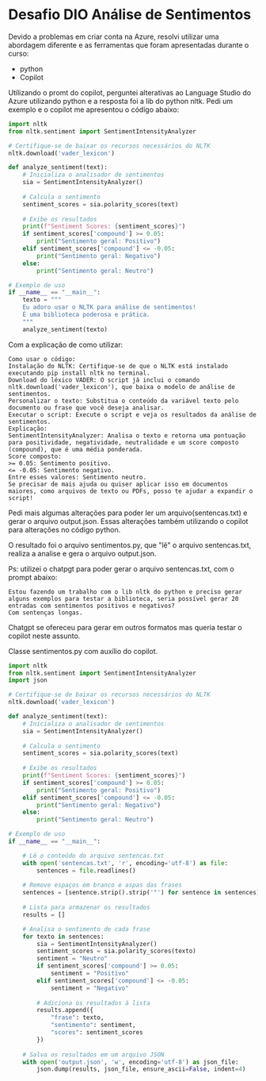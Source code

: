 # Desafio DIO Análise de Sentimentos

Devido a problemas em criar conta na Azure, resolvi utilizar uma abordagem diferente e as ferramentas que foram apresentadas durante o curso:
- python   
- Copilot

Utílizando o promt do copilot, perguntei alterativas ao Language Studio do Azure utilizando python e a resposta foi a lib do python nltk. Pedi um exemplo e o copilot me apresentou o código abaixo:


```python
import nltk
from nltk.sentiment import SentimentIntensityAnalyzer

# Certifique-se de baixar os recursos necessários do NLTK
nltk.download('vader_lexicon')

def analyze_sentiment(text):
    # Inicializa o analisador de sentimentos
    sia = SentimentIntensityAnalyzer()
    
    # Calcula o sentimento
    sentiment_scores = sia.polarity_scores(text)
    
    # Exibe os resultados
    print(f"Sentiment Scores: {sentiment_scores}")
    if sentiment_scores['compound'] >= 0.05:
        print("Sentimento geral: Positivo")
    elif sentiment_scores['compound'] <= -0.05:
        print("Sentimento geral: Negativo")
    else:
        print("Sentimento geral: Neutro")

# Exemplo de uso
if __name__ == "__main__":
    texto = """
    Eu adoro usar o NLTK para análise de sentimentos!
    É uma biblioteca poderosa e prática.
    """
    analyze_sentiment(texto)
```

Com a explicação de como utilizar:

```
Como usar o código:
Instalação do NLTK: Certifique-se de que o NLTK está instalado executando pip install nltk no terminal.
Download do léxico VADER: O script já inclui o comando nltk.download('vader_lexicon'), que baixa o modelo de análise de sentimentos.
Personalizar o texto: Substitua o conteúdo da variável texto pelo documento ou frase que você deseja analisar.
Executar o script: Execute o script e veja os resultados da análise de sentimentos.
Explicação:
SentimentIntensityAnalyzer: Analisa o texto e retorna uma pontuação para positividade, negatividade, neutralidade e um score composto (compound), que é uma média ponderada.
Score composto:
>= 0.05: Sentimento positivo.
<= -0.05: Sentimento negativo.
Entre esses valores: Sentimento neutro.
Se precisar de mais ajuda ou quiser aplicar isso em documentos maiores, como arquivos de texto ou PDFs, posso te ajudar a expandir o script!
```

Pedi mais algumas alterações para poder ler um arquivo(sentencas.txt) e gerar o arquivo output.json. Essas alterações também utilizando o copilot para alterações no código python. 

O resultado foi o arquivo sentimentos.py, que "lê" o arquivo sentencas.txt, realiza a analise e gera o arquivo output.json.  

Ps: utilizei o chatpgt para poder gerar o arquivo sentencas.txt, com o prompt abaixo:

```
Estou fazendo um trabalho com o lib nltk do python e preciso gerar alguns exemplos para testar a biblioteca, seria possível gerar 20 entradas com sentimentos positivos e negativos?
Com sentenças longas.
```

Chatgpt se ofereceu para gerar em outros formatos mas queria testar o copilot neste assunto.


Classe sentimentos.py com auxílio do copilot.   


```python
import nltk
from nltk.sentiment import SentimentIntensityAnalyzer
import json

# Certifique-se de baixar os recursos necessários do NLTK
nltk.download('vader_lexicon')

def analyze_sentiment(text):
    # Inicializa o analisador de sentimentos
    sia = SentimentIntensityAnalyzer()
    
    # Calcula o sentimento
    sentiment_scores = sia.polarity_scores(text)
    
    # Exibe os resultados
    print(f"Sentiment Scores: {sentiment_scores}")
    if sentiment_scores['compound'] >= 0.05:
        print("Sentimento geral: Positivo")
    elif sentiment_scores['compound'] <= -0.05:
        print("Sentimento geral: Negativo")
    else:
        print("Sentimento geral: Neutro")

# Exemplo de uso
if __name__ == "__main__":

    # Lê o conteúdo do arquivo sentencas.txt
    with open('sentencas.txt', 'r', encoding='utf-8') as file:
        sentences = file.readlines()
    
    # Remove espaços em branco e aspas das frases
    sentences = [sentence.strip().strip('"') for sentence in sentences]
    
    # Lista para armazenar os resultados
    results = []

    # Analisa o sentimento de cada frase
    for texto in sentences:
        sia = SentimentIntensityAnalyzer()
        sentiment_scores = sia.polarity_scores(texto)
        sentiment = "Neutro"
        if sentiment_scores['compound'] >= 0.05:
            sentiment = "Positivo"
        elif sentiment_scores['compound'] <= -0.05:
            sentiment = "Negativo"
        
        # Adiciona os resultados à lista
        results.append({
            "frase": texto,
            "sentimento": sentiment,
            "scores": sentiment_scores
        })
    
    # Salva os resultados em um arquivo JSON
    with open('output.json', 'w', encoding='utf-8') as json_file:
        json.dump(results, json_file, ensure_ascii=False, indent=4) 
```
